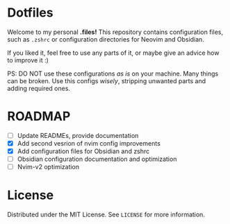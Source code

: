 # Dotfiles

Welcome to my personal **.files!** This repository contains configuration files, such as `.zshrc` or configuration directories for Neovim and Obsidian.

If you liked it, feel free to use any parts of it, or maybe give an advice how to improve it :)

PS: DO NOT use these configurations *as is* on your machine. Many things can be broken. Use this configs *wisely*, stripping unwanted parts and adding required ones.

# ROADMAP

 - [ ] Update READMEs, provide documentation
 - [X] Add second vesrion of nvim config improvements
 - [X] Add configuration files for Obsidian and zshrc
 - [ ] Obsidian configuration documentation and optimization
 - [ ] Nvim-v2 optimization

# License

Distributed under the MIT License. See `LICENSE` for more information.
